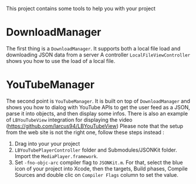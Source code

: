 This project contains some tools to help you with your project
# DownloadManager
The first thing is a `DownloadManager`. It supports both a local file load and downloading JSON data from a server
A controller `LocalFileViewController` shows you how to use the load of a local file.
# YouTubeManager
The second point is `YouTubeManager`. It is built on top of `DownloadManager` and shows you how to dialog with YouTube APIs to get the user feed as a JSON, parse it into objects, and then display some infos. There is also an example of `LBYouTubeView` integration for displaying the video (https://github.com/larcus94/LBYouTubeView)
Please note that the setup from the web site is not the right one, follow these steps instead :
1. Drag into your your project 
2. `LBYouTubePlayerController` folder and Submodules/JSONKit folder.
Import the `MediaPlayer.framework`.
3. Set `-fno-objc-arc` compiler flag to `JSONKit.m`. For that, select the blue icon of your project into Xcode, then the targets, Build phases, Compile Sources and double clic on `Compiler Flags` column to set the value.